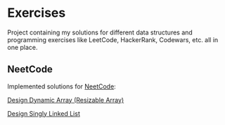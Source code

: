 # Exercises
Project containing my solutions for different data structures and programming exercises like LeetCode, HackerRank, Codewars, etc. all in one place.
## NeetCode
Implemented solutions for [NeetCode](https://neetcode.io/):

[Design Dynamic Array (Resizable Array)](https://neetcode.io/problems/dynamicArray)

[Design Singly Linked List](https://neetcode.io/problems/singlyLinkedList)